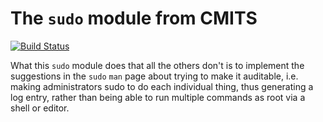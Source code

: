 # The `sudo` module from CMITS

[![Build Status](https://travis-ci.org/jaredjennings/puppet-cmits-sudo.svg?branch=master)](https://travis-ci.org/jaredjennings/puppet-cmits-sudo)

What this `sudo` module does that all the others don't is to implement
the suggestions in the `sudo` `man` page about trying to make it
auditable, i.e. making administrators sudo to do each individual
thing, thus generating a log entry, rather than being able to run
multiple commands as root via a shell or editor.
